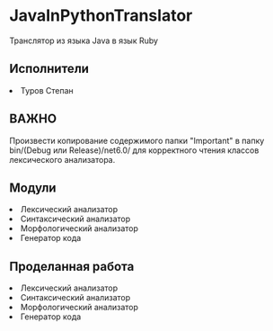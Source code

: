 # JavaInPythonTranslator
Транслятор из языка Java в язык Ruby

## Исполнители
<li> Туров Степан </li>

## ВАЖНО
Произвести копирование содержимого папки "Important" в папку bin/(Debug или Release)/net6.0/ для корректного чтения классов лексического анализатора.

## Модули
<li> Лексический анализатор </li>
<li> Синтаксический анализатор </li>
<li> Морфологический анализатор </li>
<li> Генератор кода </li>

## Проделанная работа
<li> Лексический анализатор </li>
<li> Синтаксический анализатор </li>
<li> Морфологический анализатор </li>
<li> Генератор кода </li>